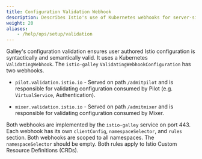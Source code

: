 ```yaml
---
title: Configuration Validation Webhook
description: Describes Istio's use of Kubernetes webhooks for server-side configuration validation.
weight: 20
aliases:
    - /help/ops/setup/validation   
---
```


Galley's configuration validation ensures user authored Istio
configuration is syntactically and semantically valid. It uses a
Kubernetes `ValidatingWebhook`. The `istio-galley`
`ValidatingWebhookConfiguration` has two webhooks.

* `pilot.validation.istio.io` - Served on path `/admitpilot` and is
responsible for validating configuration consumed by Pilot
(e.g. `VirtualService`, Authentication).

* `mixer.validation.istio.io` - Served on path `/admitmixer` and is
responsible for validating configuration consumed by Mixer.

Both webhooks are implemented by the `istio-galley` service on
port 443. Each webhook has its own `clientConfig`, `namespaceSelector`,
and `rules` section. Both webhooks are scoped to all namespaces. The
`namespaceSelector` should be empty. Both rules apply to Istio Custom
Resource Definitions (CRDs).
